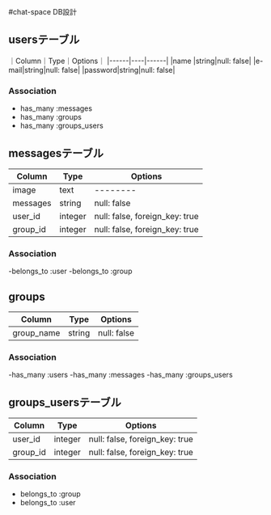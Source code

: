 
#chat-space DB設計

##  usersテーブル  
｜Column｜Type｜Options｜
|------|----|------|
|name |string|null: false|
|e-mail|string|null: false|
|password|string|null: false|
### Association
- has_many :messages
- has_many :groups
- has_many :groups_users

## messagesテーブル
|Column|Type|Options|
|------|----|-------|
|image|text|--------|
|messages|string|null: false|
|user_id|integer|null: false, foreign_key: true|
|group_id|integer|null: false, foreign_key: true|
### Association
-belongs_to :user
-belongs_to :group

## groups
|Column|Type|Options|
|------|----|-------|
|group_name|string|null: false|
### Association
-has_many :users
-has_many :messages
-has_many :groups_users


## groups_usersテーブル
|Column|Type|Options|
|------|----|-------|
|user_id|integer|null: false, foreign_key: true|
|group_id|integer|null: false, foreign_key: true|

### Association
- belongs_to :group
- belongs_to :user